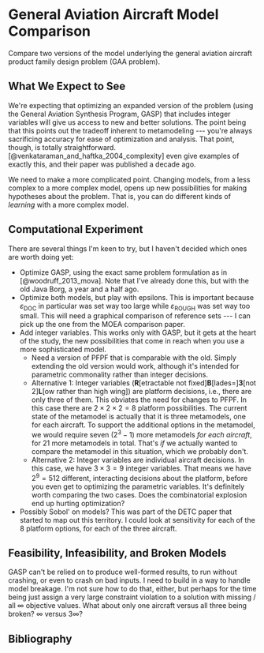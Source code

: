 # General Aviation Aircraft Model Comparison

Compare two versions of the model underlying the general aviation aircraft product family design problem (GAA problem).

## What We Expect to See

We're expecting that optimizing an expanded version of the problem (using the General Aviation Synthesis Program, GASP) that includes integer variables will give us access to new and better solutions.
    The point being that this points out the tradeoff inherent to metamodeling --- you're always sacrificing accuracy for ease of optimization and analysis.
    That point, though, is totally straightforward.
    [@venkataraman_and_haftka_2004_complexity] even give examples of exactly this, and their paper was published a decade ago.

We need to make a more complicated point.
    Changing models, from a less complex to a more complex model, opens up new possibilities for making hypotheses about the problem.
    That is, you can do different kinds of *learning* with a more complex model.

## Computational Experiment

There are several things I'm keen to try, but I haven't decided which ones are worth doing yet:

* Optimize GASP, using the exact same problem formulation as in [@woodruff_2013_mova].
    Note that I've already done this, but with the old Java Borg, a year and a half ago.
* Optimize both models, but play with epsilons.
    This is important because $\varepsilon_\textrm{DOC}$ in particular was set way too large while $\varepsilon_\textrm{ROUGH}$ was set way too small.
    This will need a graphical comparison of reference sets --- I can pick up the one from the MOEA comparison paper.
* Add integer variables.
    This works only with GASP, but it gets at the heart of the study, the new possibilities that come in reach when you use a more sophisticated model.
    - Need a version of PFPF that is comparable with the old.
        Simply extending the old version would work, although it's intended for parametric commonality rather than integer decisions.
    - Alternative 1: Integer variables (**R**\[etractable not fixed\]**B**\[lades=\]**3**\[not 2\]**L**\[ow rather than high wing\]) are platform decisions, i.e., there are only three of them.
        This obviates the need for changes to PFPF.
        In this case there are $2\times 2 \times 2 = 8$ platform possibilities.
        The current state of the metamodel is actually that it is three metamodels, one for each aircraft.
        To support the additional options in the metamodel, we would require seven ($2^3-1$) more metamodels *for each aircraft*, for 21 more metamodels in total.
        That's *if* we actually wanted to compare the metamodel in this situation, which we probably don't.
    - Alternative 2: Integer variables are individual aircraft decisions.
        In this case, we have $3\times 3=9$ integer variables.
        That means we have $2^9=512$ different, interacting decisions about the platform, before you even get to optimizing the parametric variables.
        It's definitely worth comparing the two cases.
        Does the combinatorial explosion end up hurting optimization?
* Possibly Sobol' on models?
    This was part of the DETC paper that started to map out this territory.
    I could look at sensitivity for each of the 8 platform options, for each of the three aircraft.

## Feasibility, Infeasibility, and Broken Models

GASP can't be relied on to produce well-formed results, to run without crashing, or even to crash on bad inputs.
    I need to build in a way to handle model breakage.
    I'm not sure how to do that, either, but perhaps for the time being just assign a very large constraint violation to a solution with missing / all $\infty$ objective values.
    What about only one aircraft versus all three being broken?  $\infty$ versus $3\infty$?

    
## Bibliography

<!--
vim:ts=4:sw=4:expandtab:wrap lbr
-->
